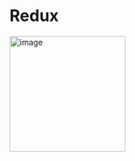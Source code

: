 # Redux
<img width="203" alt="image" src="https://user-images.githubusercontent.com/93937966/191674742-aa3ae1b0-5e8d-4f83-9a10-b002db5f33b4.png">
